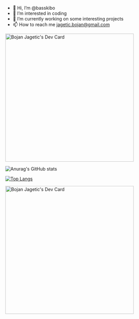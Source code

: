 - 👋 Hi, I’m @basskibo
- 👀 I’m interested in coding
- 🌱 I’m currently working on some interesting projects
- 📫 How to reach me jagetic.bojan@gmail.com

<a href="https://app.daily.dev/basskibo"><img src="https://api.daily.dev/devcards/cf2aab07c11a46d283d5794c5e2f23c9.png?r=1zo" width="400" alt="Bojan Jagetic's Dev Card"/></a>

![Anurag's GitHub stats](https://github-readme-stats.vercel.app/api?username=basskibo&show_icons=true&theme=ayu-mirage&count_private=true)

[![Top Langs](https://github-readme-stats.vercel.app/api/top-langs/?username=basskibo&layout=compact&langs_count=8&theme=ayu-mirage)](https://github.com/anuraghazra/github-readme-stats)


<!---
basskibo/basskibo is a ✨ special ✨ repository because its `README.md` (this file) appears on your GitHub profile.
You can click the Preview link to take a look at your changes.
--->

<a href="https://app.daily.dev/basskibo"><img src="https://api.daily.dev/devcards/cf2aab07c11a46d283d5794c5e2f23c9.png?r=1zo" width="400" alt="Bojan Jagetic's Dev Card"/></a>


